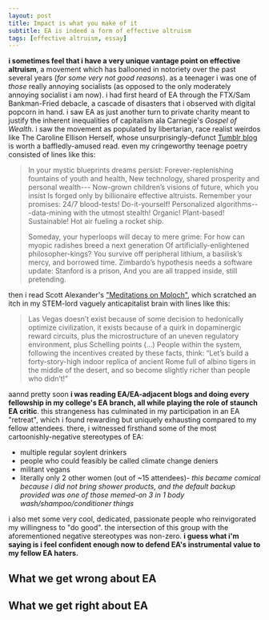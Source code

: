 ```yaml
---
layout: post
title: Impact is what you make of it
subtitle: EA is indeed a form of effective altruism
tags: [effective altruism, essay]
---
```

**i sometimes feel that i have a very unique vantage point on effective altruism**, a movement which has ballooned in notoriety over the past several years (*for some very not good reasons*). as a teenager i was one of *those* really annoying socialists (as opposed to the only moderately annoying socialist i am now). i had first heard of EA through the FTX/Sam Bankman-Fried debacle, a cascade of disasters that i observed with digital popcorn in hand. i saw EA as just another turn to private charity meant to justify the inherent inequalities of capitalism ala Carnegie's *Gospel of Wealth*. i saw the movement as populated by libertarian, race realist weirdos like The Caroline Ellison Herself, whose unsurprisingly-defunct [Tumblr blog](https://caroline.milkyeggs.com/worldoptimization) is worth a baffledly-amused read. even my cringeworthy teenage poetry consisted of lines like this:

> In your mystic blueprints dreams persist: 
> Forever-replenishing fountains of youth and health, 
> New technology, shared prosperity and personal wealth--- 
> Now-grown children’s visions of future, which you insist 
> Is forged only by billionaire effective altruists. 
> Remember your promises: 24/7 blood-tests! Do-it-yourself! 
> Personalized algorithms---data-mining with the utmost stealth! 
> Organic! Plant-based! Sustainable! Hot air fueling a rocket ship. 
> 
> Someday, your hyperloops will decay to mere grime: 
> For how can myopic radishes breed a next generation 
> Of artificially-enlightened philosopher-kings? 
> You survive off peripheral lithium, a basilisk’s mercy, and borrowed time. 
> Zimbardo’s hypothesis needs a software update: Stanford is a prison, 
> And you are all trapped inside, still pretending.

then i read Scott Alexander's ["Meditations on Moloch"](https://slatestarcodex.com/2014/07/30/meditations-on-moloch/), which scratched an itch in my STEM-lord vaguely anticapitalist brain with lines like this:
> Las Vegas doesn’t exist because of some decision to hedonically optimize civilization, it exists because of a quirk in dopaminergic reward circuits, plus the microstructure of an uneven regulatory environment, plus Schelling points (...) People within the system, following the incentives created by these facts, think: “Let’s build a forty-story-high indoor replica of ancient Rome full of albino tigers in the middle of the desert, and so become slightly richer than people who didn’t!”

aannd pretty soon **i was reading EA/EA-adjacent blogs and doing every fellowship in my college's EA branch, all while playing the role of staunch EA critic**. this strangeness has culminated in my participation in an EA "retreat", which i found rewarding but uniquely exhausting compared to my fellow attendees. there, i witnessed firsthand some of the most cartoonishly-negative stereotypes of EA:
- multiple regular soylent drinkers
- people who could feasibly be called climate change deniers
- militant vegans
- literally only 2 other women (out of ~15 attendees)- *this became comical because i did not bring shower products, and the default backup provided was one of those memed-on 3 in 1 body wash/shampoo/conditioner things*

i also met some very cool, dedicated, passionate people who reinvigorated my willingness to "do good". the intersection of this group with the aforementioned negative stereotypes was non-zero. **i guess what i'm saying is i feel confident enough now to defend EA's instrumental value to my fellow EA haters.**

What we get wrong about EA
-

What we get right about EA
-
<!--stackedit_data:
eyJoaXN0b3J5IjpbMTkzMzEyMDIyMyw5NjA5ODM3NjRdfQ==
-->